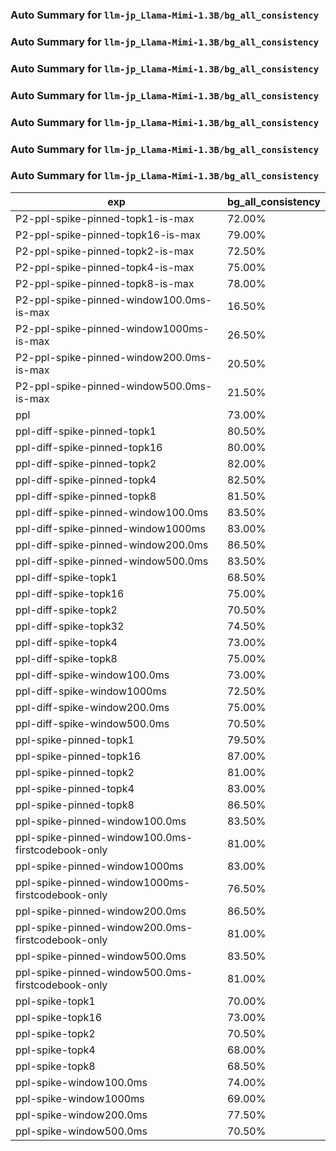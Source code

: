 ### Auto Summary for `llm-jp_Llama-Mimi-1.3B/bg_all_consistency`

### Auto Summary for `llm-jp_Llama-Mimi-1.3B/bg_all_consistency`

### Auto Summary for `llm-jp_Llama-Mimi-1.3B/bg_all_consistency`

### Auto Summary for `llm-jp_Llama-Mimi-1.3B/bg_all_consistency`

### Auto Summary for `llm-jp_Llama-Mimi-1.3B/bg_all_consistency`

### Auto Summary for `llm-jp_Llama-Mimi-1.3B/bg_all_consistency`

### Auto Summary for `llm-jp_Llama-Mimi-1.3B/bg_all_consistency`

<!-- AUTO-GEN: SPLIT TABLE -->
| exp | bg_all_consistency |
| --- | --- |
| P2-ppl-spike-pinned-topk1-is-max | 72.00% |
| P2-ppl-spike-pinned-topk16-is-max | 79.00% |
| P2-ppl-spike-pinned-topk2-is-max | 72.50% |
| P2-ppl-spike-pinned-topk4-is-max | 75.00% |
| P2-ppl-spike-pinned-topk8-is-max | 78.00% |
| P2-ppl-spike-pinned-window100.0ms-is-max | 16.50% |
| P2-ppl-spike-pinned-window1000ms-is-max | 26.50% |
| P2-ppl-spike-pinned-window200.0ms-is-max | 20.50% |
| P2-ppl-spike-pinned-window500.0ms-is-max | 21.50% |
| ppl | 73.00% |
| ppl-diff-spike-pinned-topk1 | 80.50% |
| ppl-diff-spike-pinned-topk16 | 80.00% |
| ppl-diff-spike-pinned-topk2 | 82.00% |
| ppl-diff-spike-pinned-topk4 | 82.50% |
| ppl-diff-spike-pinned-topk8 | 81.50% |
| ppl-diff-spike-pinned-window100.0ms | 83.50% |
| ppl-diff-spike-pinned-window1000ms | 83.00% |
| ppl-diff-spike-pinned-window200.0ms | 86.50% |
| ppl-diff-spike-pinned-window500.0ms | 83.50% |
| ppl-diff-spike-topk1 | 68.50% |
| ppl-diff-spike-topk16 | 75.00% |
| ppl-diff-spike-topk2 | 70.50% |
| ppl-diff-spike-topk32 | 74.50% |
| ppl-diff-spike-topk4 | 73.00% |
| ppl-diff-spike-topk8 | 75.00% |
| ppl-diff-spike-window100.0ms | 73.00% |
| ppl-diff-spike-window1000ms | 72.50% |
| ppl-diff-spike-window200.0ms | 75.00% |
| ppl-diff-spike-window500.0ms | 70.50% |
| ppl-spike-pinned-topk1 | 79.50% |
| ppl-spike-pinned-topk16 | 87.00% |
| ppl-spike-pinned-topk2 | 81.00% |
| ppl-spike-pinned-topk4 | 83.00% |
| ppl-spike-pinned-topk8 | 86.50% |
| ppl-spike-pinned-window100.0ms | 83.50% |
| ppl-spike-pinned-window100.0ms-firstcodebook-only | 81.00% |
| ppl-spike-pinned-window1000ms | 83.00% |
| ppl-spike-pinned-window1000ms-firstcodebook-only | 76.50% |
| ppl-spike-pinned-window200.0ms | 86.50% |
| ppl-spike-pinned-window200.0ms-firstcodebook-only | 81.00% |
| ppl-spike-pinned-window500.0ms | 83.50% |
| ppl-spike-pinned-window500.0ms-firstcodebook-only | 81.00% |
| ppl-spike-topk1 | 70.00% |
| ppl-spike-topk16 | 73.00% |
| ppl-spike-topk2 | 70.50% |
| ppl-spike-topk4 | 68.00% |
| ppl-spike-topk8 | 68.50% |
| ppl-spike-window100.0ms | 74.00% |
| ppl-spike-window1000ms | 69.00% |
| ppl-spike-window200.0ms | 77.50% |
| ppl-spike-window500.0ms | 70.50% |
<!-- AUTO-GEN: SPLIT TABLE -->
